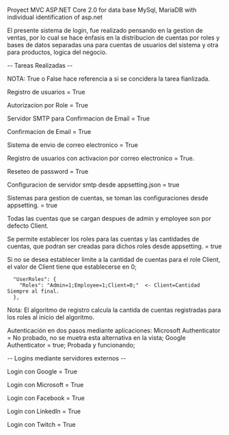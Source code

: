 Proyect MVC ASP.NET Core 2.0 for data base MySql, MariaDB with individual identification of asp.net

El presente sistema de login, fue realizado pensando en la gestion de ventas, por lo cual se hace énfasis en la distribucion de cuentas por roles y bases de datos separadas
una para cuentas de usuarios del sistema y otra para productos, logica del negocio.

-- Tareas Realizadas -- 

NOTA: True o False hace referencia a si se concidera la tarea fianlizada.

Registro de usuarios = True

Autorizacion por Role = True

Servidor SMTP para Confirmacion de Email = True

Confirmacion de Email = True

Sistema de envio de correo electronico = True

Registro de usuarios con activacion por correo electronico = True. 

Reseteo de password = True

Configuracion de servidor smtp desde appsetting.json = true

Sistemas para gestion de cuentas, se toman las configuraciones desde appsetting. = true

Todas las cuentas que se cargan despues de admin y employee son por defecto Client.

Se permite establecer los roles para las cuentas y las cantidades de cuentas, que podran ser creadas para dichos roles desde appsetting. = true

Si no se desea establecer limite a la cantidad de cuentas para el role Client, el valor de Client tiene que establecerse en 0;

	  "UserRoles": {
		"Roles": "Admin=1;Employee=1;Client=0;"  <- Client=Cantidad Siempre al final.
	  },

Nota: El algoritmo de registro calcula la cantida de cuentas registradas para los roles al inicio del algoritmo.

Autenticación en dos pasos mediante aplicaciones:
	Microsoft Authenticator = No probado, no se muetra esta alternativa en la vista;
	Google Authenticator = true; Probada y funcionando;

-- Logins mediante servidores externos --

Login con Google = True

Login con Microsoft = True

Login con Facebook = True

Login con LinkedIn = True

Login con Twitch = True